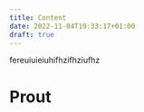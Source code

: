 ```yaml
---
title: Content
date: 2022-11-04T19:33:17+01:00
draft: true
---
```


fereuiuieiuhifhzifhziufhz
# Prout